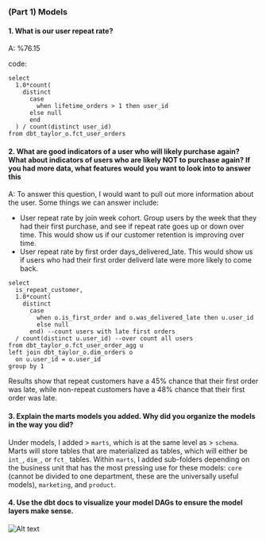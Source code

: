 ### (Part 1) Models 

#### 1. What is our user repeat rate?
A: %76.15

code:
```
select 
  1.0*count(
    distinct 
      case 
        when lifetime_orders > 1 then user_id
      else null
      end
  ) / count(distinct user_id) 
from dbt_taylor_o.fct_user_orders
```

#### 2. What are good indicators of a user who will likely purchase again? What about indicators of users who are likely NOT to purchase again? If you had more data, what features would you want to look into to answer this

A: To answer this question, I would want to pull out more information about the user. Some things we can answer include: 

* User repeat rate by join week cohort. Group users by the week that they had their first purchase, and see if repeat rate goes up or down over time. This would show us if our customer retention is improving over time.
* User repeat rate by first order days_delivered_late. This would show us if users who had their first order deliverd late were more likely to come back. 

```
select 
  is_repeat_customer,
  1.0*count(
    distinct
      case 
        when o.is_first_order and o.was_delivered_late then u.user_id
        else null
      end) --count users with late first orders
  / count(distinct u.user_id) --over count all users
from dbt_taylor_o.fct_user_order_agg u
left join dbt_taylor_o.dim_orders o
  on u.user_id = o.user_id
group by 1
```

Results show that repeat customers have a 45% chance that their first order was late, while non-repeat customers have a 48% chance that their first order was late. 

#### 3. Explain the marts models you added. Why did you organize the models in the way you did?

Under models, I added > `marts`, which is at the same level as > `schema`. Marts will store tables that are materialized as tables, which will either be `int_`, `dim_`, or `fct_` tables. Within `marts`, I added sub-folders depending on the business unit that has the most pressing use for these models: `core` (cannot be divided to one department, these are the universally useful models), `marketing`, and `product`. 

#### 4. Use the dbt docs to visualize your model DAGs to ensure the model layers make sense. 
![Alt text](https://i.imgur.com/ZcJFNZy.png?raw=true "Title")